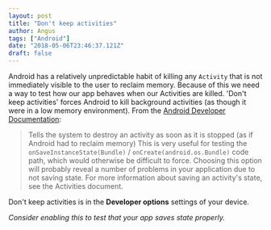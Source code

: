```yaml
---
layout: post
title: "Don't keep activities"
author: Angus
tags: ["Android"]
date: "2018-05-06T23:46:37.121Z"
draft: false
---
```


Android has a relatively unpredictable habit of killing any `Activity` that is not immediately visible to the user to reclaim memory. Because of this we need a way to test how our app behaves when our Activities are killed. 'Don't keep activities' forces Android to kill background activities (as though it were in a low memory environment).
From the [Android Developer Documentation](http://developer.android.com/tools/debugging/debugging-devtools.html):
> Tells the system to destroy an activity as soon as it is stopped (as if Android had to reclaim memory) This is very useful for testing the `onSaveInstanceState(Bundle)` / `onCreate(android.os.Bundle)` code path, which would otherwise be difficult to force. Choosing this option will probably reveal a number of problems in your application due to not saving state. For more information about saving an activity's state, see the Activities document.

Don't keep activities is in the **Developer options** settings of your device.

*Consider enabling this to test that your app saves state properly.*